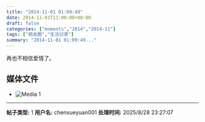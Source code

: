 ```yaml
---
title: "2014-11-01 01:09:49"
date: 2014-11-01T11:00:00+08:00
draft: false
categories: ["moments","2014","2014-11"]
tags: ["朋友圈","生活记录"]
summary: "2014-11-01 01:09:49..."
---
```


再也不相信爱情了。

## 媒体文件

- ![Media 1](/Moments/photos/2014-11-01/201411010109490.jpg)

---

**帖子类型:** 1
**用户名:** chenxueyuan001
**处理时间:** 2025/8/28 23:27:07